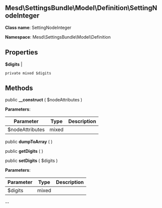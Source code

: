 Mesd\SettingsBundle\Model\Definition\SettingNodeInteger
---------------

    

    


**Class name**: SettingNodeInteger

**Namespace**: Mesd\SettingsBundle\Model\Definition









Properties
----------


**$digits**  |  



    private mixed $digits






Methods
-------


public **__construct** ( $nodeAttributes )











**Parameters**:

| Parameter | Type | Description |
|-----------|------|-------------|
| $nodeAttributes | mixed |  |


public **dumpToArray** (  )












public **getDigits** (  )












public **setDigits** ( $digits )











**Parameters**:

| Parameter | Type | Description |
|-----------|------|-------------|
| $digits | mixed |  |


--